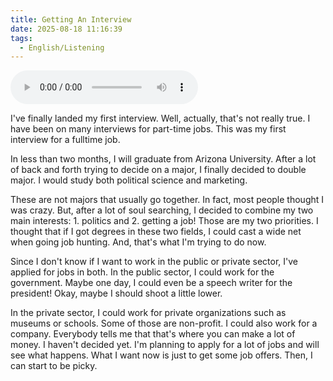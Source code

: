 ```yaml
---
title: Getting An Interview
date: 2025-08-18 11:16:39
tags: 
  - English/Listening
---
```

<audio controls src="https://cx-onedrive.pages.dev/api/raw?path=/Polyglot/ESLPod/021-getting-an-interview.mp3"></audio>

I've finally landed my first interview. Well, actually, that's not really true. I have been on many interviews for part-time jobs. This was my first interview for a fulltime job.

In less than two months, I will graduate from Arizona University. After a lot of back and forth trying to decide on a major, I finally decided to double major. I would study both political science and marketing.

These are not majors that usually go together. In fact, most people thought I was crazy. But, after a lot of soul searching, I decided to combine my two main interests: 1. politics and 2. getting a job! Those are my two priorities. I thought that if I got degrees in these two fields, I could cast a wide net when going job hunting. And, that's what I'm trying to do now.

Since I don't know if I want to work in the public or private sector, I've applied for jobs in both. In the public sector, I could work for the government. Maybe one day, I could even be a speech writer for the president! Okay, maybe I should shoot a little lower.

In the private sector, I could work for private organizations such as museums or schools. Some of those are non-profit. I could also work for a company. Everybody tells me that that's where you can make a lot of money. I haven't decided yet. I'm planning to apply for a lot of jobs and will see what happens. What I want now is just to get some job offers. Then, I can start to be picky.
